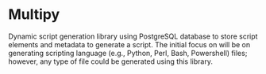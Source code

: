 # Multipy
Dynamic script generation library using PostgreSQL database to store script elements and metadata to generate a script.  The initial focus on will be on generating scripting language (e.g., Python, Perl, Bash, Powershell) files; however, any type of file could be generated using this library.
